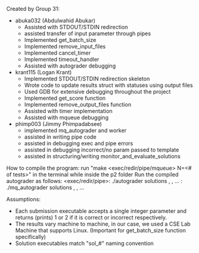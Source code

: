 Created by Group 31:
- abuka032 (Abdulwahid Abukar)
    - Assisted with STDOUT/STDIN redirection
    - assisted transfer of input parameter through pipes
    - Implemented get_batch_size
    - Implemented remove_input_files
    - Implemented cancel_timer
    - Implemented timeout_handler
    - Assisted with autograder debugging
- krant115 (Logan Krant)
    - Implemented STDOUT/STDIN redirection skeleton
    - Wrote code to update results struct with statuses using output files
    - Used GDB for extensive debugging throughout the project
    - Implemented get_score function
    - Implemented remove_output_files function
    - Assisted with timer implementation
    - Assisted with mqueue debugging
- phimp003 (Jimmy Phimpadabsee)
    - implemented mq_autograder and worker
    - assisted in writing pipe code
    - assisted in debugging exec and pipe errors
    - assisted in debugging incorrect/no param passed to template
    - assisted in structuring/writing monitor_and_evaluate_solutions

How to compile the program: run "make <exec/redir/pipe/mqueue> N=<# of tests>" in the terminal while inside the p2 folder
Run the compiled autograder as follows: 
<exec/redir/pipe>: ./autograder solutions <p1>, <p2>, ...
<mqueue>: ./mq_autograder solutions <p1>, <p2>, ...

Assumptions:
- Each submission executable accepts a single integer parameter and returns (prints) 1 or 2 if it is correct or incorrect respectively.
- The results vary machine to machine, in our case, we used a CSE Lab Machine that supports Linux. (Important for get_batch_size function specifically)
- Solution executables match "sol_#" naming convention
